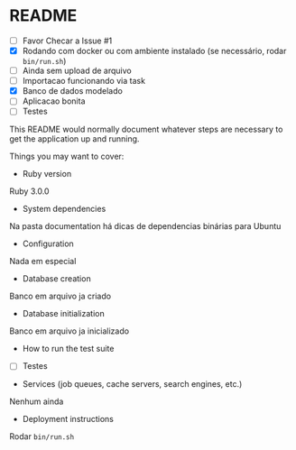 # README

- [ ] Favor Checar a Issue #1
- [x] Rodando com docker ou com ambiente instalado (se necessário, rodar `bin/run.sh`)
- [ ] Ainda sem upload de arquivo
- [ ] Importacao funcionando via task
- [x] Banco de dados modelado
- [ ] Aplicacao bonita
- [ ] Testes

This README would normally document whatever steps are necessary to get the
application up and running.

Things you may want to cover:

* Ruby version

Ruby 3.0.0

* System dependencies

Na pasta documentation há dicas de dependencias binárias para Ubuntu

* Configuration

Nada em especial

* Database creation

Banco em arquivo ja criado

* Database initialization

Banco em arquivo ja inicializado

* How to run the test suite

- [ ] Testes

* Services (job queues, cache servers, search engines, etc.)

Nenhum ainda

* Deployment instructions

Rodar `bin/run.sh`

